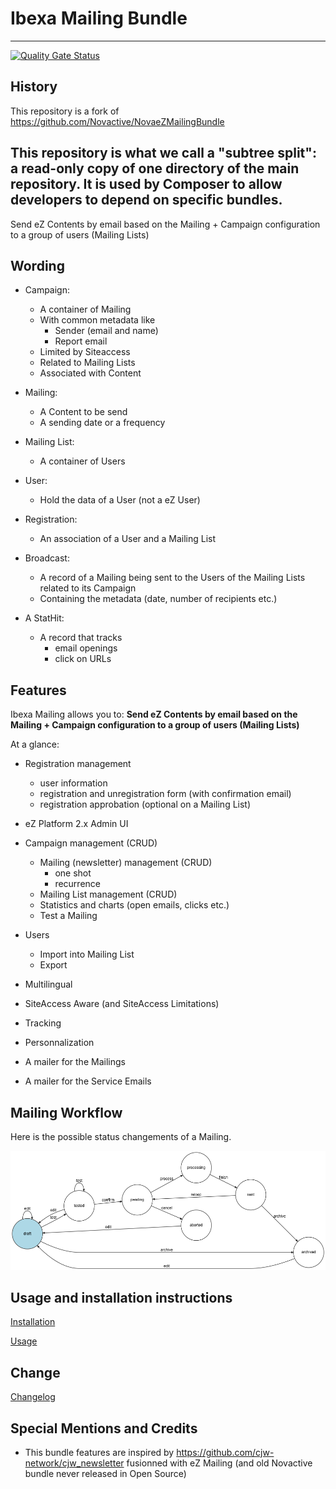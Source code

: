 # Ibexa Mailing Bundle

----

[![Quality Gate Status](https://sonar.code-rhapsodie.net/api/project_badges/measure?project=code-rhapsodie_IbexaMailingBundle_AYv8MwwoWE9sbcQmD12M&metric=alert_status&token=sqb_d492b0d522b202fb7514bf4977e2ba4027413d0f)](https://sonar.code-rhapsodie.net/dashboard?id=code-rhapsodie_IbexaMailingBundle_AYv8MwwoWE9sbcQmD12M)

## History

This repository is a fork of https://github.com/Novactive/NovaeZMailingBundle

This repository is what we call a "subtree split": a read-only copy of one directory of the main repository. 
It is used by Composer to allow developers to depend on specific bundles.
----


Send eZ Contents by email based on the Mailing + Campaign configuration to a group of users (Mailing Lists)

Wording
-------

- Campaign: 
    - A container of Mailing
    - With common metadata like
        - Sender (email and name)
        - Report email
    - Limited by Siteaccess
    - Related to Mailing Lists
    - Associated with Content 
    
- Mailing:
    - A Content to be send
    - A sending date or a frequency

- Mailing List:
    - A container of Users
   
- User:
    - Hold the data of a User (not a eZ User)
    
- Registration:
    - An association of a User and a Mailing List
    
- Broadcast:
    - A record of a Mailing being sent to the Users of the Mailing Lists related to its Campaign
    - Containing the metadata (date, number of recipients etc.)

- A StatHit:
    - A record that tracks
        - email openings
        - click on URLs
                       
Features
--------

Ibexa Mailing allows you to: **Send eZ Contents by email based on the Mailing + Campaign configuration to a group
of users (Mailing Lists)** 

At a glance:

- Registration management
    - user information
    - registration and unregistration form (with confirmation email)
    - registration approbation (optional on a Mailing List)

- eZ Platform 2.x Admin UI
    
- Campaign management (CRUD)
    - Mailing (newsletter) management (CRUD)
        - one shot
        - recurrence
    - Mailing List management (CRUD)
    - Statistics and charts (open emails, clicks etc.)
    - Test a Mailing
    
- Users
    - Import into Mailing List
    - Export
    
- Multilingual

- SiteAccess Aware (and SiteAccess Limitations)

- Tracking

- Personnalization

- A mailer for the Mailings

- A mailer for the Service Emails


Mailing Workflow
----------------

Here is the possible status changements of a Mailing. 

![Mailing Status Workflow ](bundle/Resources/doc/images/mailing_workflow.png)

Usage and installation instructions
-----------------------------------

[Installation](bundle/Resources/doc/INSTALL.md)

[Usage](bundle/Resources/doc/USAGE.md)


Change
------

[Changelog](bundle/Resources/doc/CHANGELOG.md)


Special Mentions and Credits
----------------------------

- This bundle features are inspired by https://github.com/cjw-network/cjw_newsletter fusionned with eZ Mailing
(and old Novactive bundle never released in Open Source)
